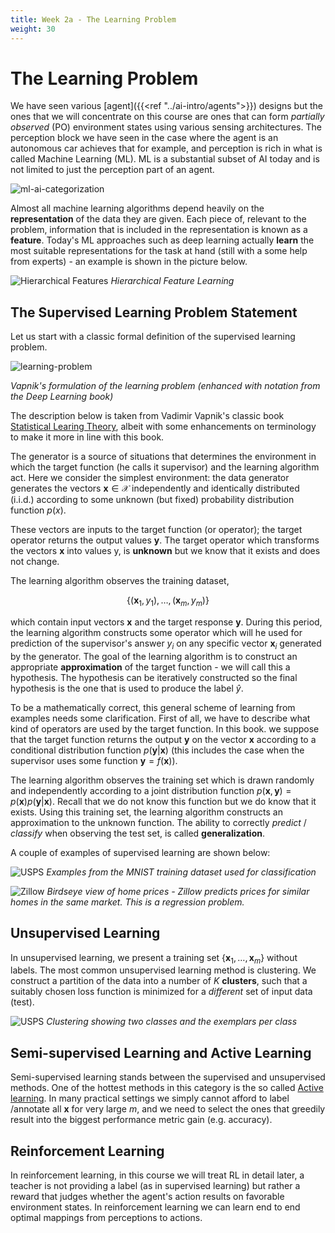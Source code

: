 ```yaml
---
title: Week 2a - The Learning Problem 
weight: 30
---
```


# The Learning Problem

We have seen various [agent]({{<ref "../ai-intro/agents">}}) designs but the ones that we will concentrate on this course are ones that can form _partially observed_ (PO) environment states using various sensing architectures. The perception block we have seen in the case where the agent is an autonomous car achieves that for example, and perception is rich in what is called Machine Learning (ML).  ML is a substantial subset of AI today and is not limited to just the perception part of an agent. 

![ml-ai-categorization](images/ml-ai-categorization.png#center)

Almost all machine learning algorithms depend heavily on the **representation** of the data they are given.  Each piece of, relevant to the problem, information that is included in the representation is known as a **feature**. Today's ML approaches such as deep learning actually **learn** the most suitable representations for the task at hand (still with a some help from experts) - an example is shown in the picture below. 

![Hierarchical Features](images/hierarchical-features-classification.png#center)
*Hierarchical Feature Learning*

## The Supervised Learning Problem Statement

Let us start with a classic formal definition of the supervised learning problem.

![learning-problem](images/learning-problem.png#center)

*Vapnik's formulation of the learning problem (enhanced with notation from the Deep Learning book)*


The description below is taken from Vadimir Vapnik's classic book [Statistical Learing Theory](https://www.amazon.com/Statistical-Learning-Theory-Vladimir-Vapnik/dp/0471030031), albeit with some enhancements on terminology to make it more in line with this book. 

The generator is a source of situations that determines the environment in which the target function (he calls it supervisor) and the learning algorithm act.  Here we consider the simplest environment: the data generator generates the vectors $\mathbf{x} \in \mathcal{X}$ independently and identically distributed (i.i.d.) according to some unknown (but fixed) probability distribution function $p(x)$.

These vectors are inputs to the target function (or operator); the target operator returns the output values $\mathbf{y}$. The target operator which transforms the vectors $\mathbf{x}$ into values y,  is **unknown** but we know that it  exists and does not change.

The learning algorithm observes the training dataset,

$$\{ (\mathbf{x}_1, y_1), \dots, (\mathbf{x}_m, y_m) \}$$

which contain input vectors $\mathbf{x}$ and the target response $\mathbf{y}$. During this period, the learning algorithm constructs some operator which will he used for prediction of the supervisor's answer $y_i$ on any specific vector $\mathbf{x}_i$  generated by the generator. The goal of the learning algorithm is  to construct an appropriate **approximation** of the target function - we will call this a hypothesis. The hypothesis can be iteratively constructed so the final hypothesis is the one that is used to produce the label $\hat{y}$. 

To be a mathematically correct, this general scheme of learning from examples needs some clarification. First of all,  we have to describe what kind of operators are used by the target function. In this book. we suppose that the target function returns the output $\mathbf{y}$ on the vector $\mathbf{x}$ according to  a conditional distribution function $p(\mathbf{y} | \mathbf{x})$ (this includes the case when the supervisor uses some function $\mathbf{y} = f(\mathbf{x}))$.

The learning algorithm observes the training set which is drawn randomly and independently according to  a joint distribution function $p(\mathbf{x} , \mathbf{y}) = p(\mathbf{x}) p(\mathbf{y} | \mathbf{x})$. Recall that we do not know this function but we do know that it  exists. Using this training set, the learning algorithm constructs an approximation to the unknown function. The ability to correctly *predict* / *classify* when observing the test set, is called **generalization**. 

A couple of examples of supervised learning are shown below:

![USPS](images/usps.png)
*Examples from the MNIST training dataset used for classification*

![Zillow](images/home-prices-area.png)
*Birdseye view of home prices - Zillow predicts prices for similar homes in the same market. This is a regression problem.*


## Unsupervised Learning 

In unsupervised learning, we present a training set $\{ \mathbf{x}_1, \dots, \mathbf{x}_m \}$  without labels. The most common unsupervised learning method is clustering. We construct a partition of the data into a number of $K$ **clusters**, such that a suitably chosen loss function is minimized for a *different* set of input data (test).

![USPS](images/unsupervised.png)
*Clustering showing two classes and the exemplars per class*

## Semi-supervised Learning and Active Learning 

Semi-supervised learning stands between the supervised and unsupervised methods. One of the hottest methods in this category is the so called [Active learning](https://towardsdatascience.com/active-learning-tutorial-57c3398e34d). In many practical settings we simply cannot afford to label /annotate all $\mathbf x$ for very large $m$, and we need to select the ones that greedily result into the biggest performance metric gain (e.g. accuracy). 

## Reinforcement Learning

In reinforcement learning, in this course we will treat RL in detail later, a teacher is not providing a label (as in supervised learning) but rather a reward that judges whether the agent's action results on favorable environment states. In reinforcement learning we can learn end to end optimal mappings from perceptions to actions. 